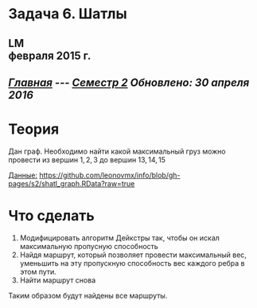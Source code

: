 # Задача 6. Шатлы
LM  
 февраля 2015 г.  
----------------------
*[Главная](http://leonovmx.github.io/info/index.html) --- [Семестр 2](./index/html)*
*Обновлено: 30 апреля 2016*
----------------------

# Теория
    
Дан граф. Необходимо найти какой максимальный груз можно провести 
из вершин $1, 2, 3$ до вершин $13, 14, 15$

[Данные:](https://github.com/leonovmx/info/blob/gh-pages/s2/shatl_graph.RData?raw=true) https://github.com/leonovmx/info/blob/gh-pages/s2/shatl_graph.RData?raw=true

# Что сделать

1) Модифицировать алгоритм Дейкстры так, чтобы он искал максимальную пропусную способность
2) Найдя маршрут, который позволяет провести максимальный вес, уменьшить 
на эту пропускную способность вес каждого ребра в этом пути.
3) Найти маршрут снова

Таким образом будут найдены все  маршруты.
